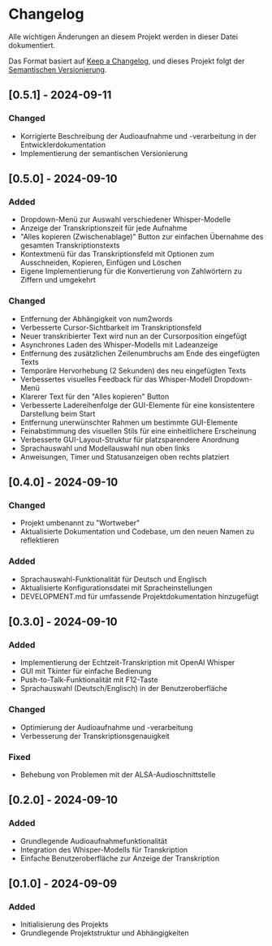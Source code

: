 # Changelog

Alle wichtigen Änderungen an diesem Projekt werden in dieser Datei dokumentiert.

Das Format basiert auf [Keep a Changelog](https://keepachangelog.com/de/1.0.0/),
und dieses Projekt folgt der [Semantischen Versionierung](https://semver.org/lang/de/).

## [0.5.1] - 2024-09-11
### Changed
- Korrigierte Beschreibung der Audioaufnahme und -verarbeitung in der Entwicklerdokumentation
- Implementierung der semantischen Versionierung

## [0.5.0] - 2024-09-10
### Added
- Dropdown-Menü zur Auswahl verschiedener Whisper-Modelle
- Anzeige der Transkriptionszeit für jede Aufnahme
- "Alles kopieren (Zwischenablage)" Button zur einfachen Übernahme des gesamten Transkriptionstexts
- Kontextmenü für das Transkriptionsfeld mit Optionen zum Ausschneiden, Kopieren, Einfügen und Löschen
- Eigene Implementierung für die Konvertierung von Zahlwörtern zu Ziffern und umgekehrt

### Changed
- Entfernung der Abhängigkeit von num2words
- Verbesserte Cursor-Sichtbarkeit im Transkriptionsfeld
- Neuer transkribierter Text wird nun an der Cursorposition eingefügt
- Asynchrones Laden des Whisper-Modells mit Ladeanzeige
- Entfernung des zusätzlichen Zeilenumbruchs am Ende des eingefügten Texts
- Temporäre Hervorhebung (2 Sekunden) des neu eingefügten Texts
- Verbessertes visuelles Feedback für das Whisper-Modell Dropdown-Menü
- Klarerer Text für den "Alles kopieren" Button
- Verbesserte Ladereihenfolge der GUI-Elemente für eine konsistentere Darstellung beim Start
- Entfernung unerwünschter Rahmen um bestimmte GUI-Elemente
- Feinabstimmung des visuellen Stils für eine einheitlichere Erscheinung
- Verbesserte GUI-Layout-Struktur für platzsparendere Anordnung
- Sprachauswahl und Modellauswahl nun oben links
- Anweisungen, Timer und Statusanzeigen oben rechts platziert

## [0.4.0] - 2024-09-10
### Changed
- Projekt umbenannt zu "Wortweber"
- Aktualisierte Dokumentation und Codebase, um den neuen Namen zu reflektieren

### Added
- Sprachauswahl-Funktionalität für Deutsch und Englisch
- Aktualisierte Konfigurationsdatei mit Spracheinstellungen
- DEVELOPMENT.md für umfassende Projektdokumentation hinzugefügt

## [0.3.0] - 2024-09-10
### Added
- Implementierung der Echtzeit-Transkription mit OpenAI Whisper
- GUI mit Tkinter für einfache Bedienung
- Push-to-Talk-Funktionalität mit F12-Taste
- Sprachauswahl (Deutsch/Englisch) in der Benutzeroberfläche

### Changed
- Optimierung der Audioaufnahme und -verarbeitung
- Verbesserung der Transkriptionsgenauigkeit

### Fixed
- Behebung von Problemen mit der ALSA-Audioschnittstelle

## [0.2.0] - 2024-09-10
### Added
- Grundlegende Audioaufnahmefunktionalität
- Integration des Whisper-Modells für Transkription
- Einfache Benutzeroberfläche zur Anzeige der Transkription

## [0.1.0] - 2024-09-09
### Added
- Initialisierung des Projekts
- Grundlegende Projektstruktur und Abhängigkeiten
